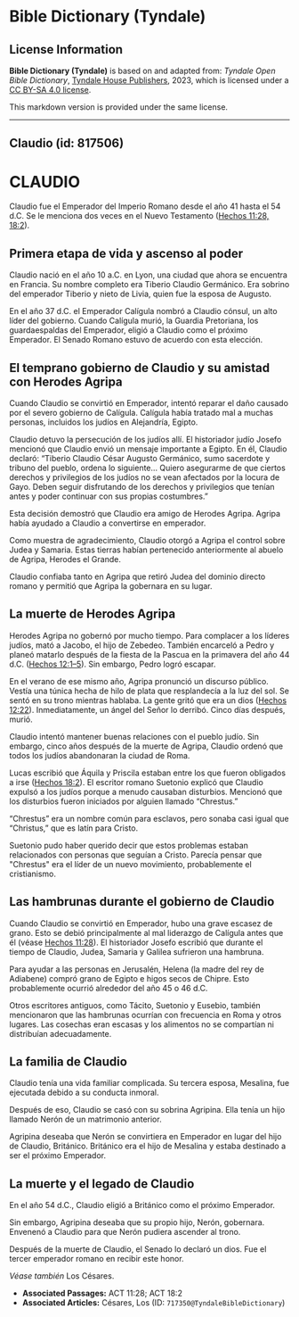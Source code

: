 # Bible Dictionary (Tyndale)

## License Information

**Bible Dictionary (Tyndale)** is based on and adapted from: _Tyndale Open Bible Dictionary_, [Tyndale House Publishers](https://tyndaleopenresources.com/), 2023, which is licensed under a [CC BY-SA 4.0 license](https://creativecommons.org/licenses/by-sa/4.0/legalcode.en).

This markdown version is provided under the same license.



--------------------------------

## Claudio (id: 817506)

CLAUDIO
=======

Claudio fue el Emperador del Imperio Romano desde el año 41 hasta el 54 d.C. Se le menciona dos veces en el Nuevo Testamento ([Hechos 11:28,](https://ref.ly/Acts11:28) [18:2](https://ref.ly/Acts18:2)).

Primera etapa de vida y ascenso al poder
----------------------------------------

Claudio nació en el año 10 a.C. en Lyon, una ciudad que ahora se encuentra en Francia. Su nombre completo era Tiberio Claudio Germánico. Era sobrino del emperador Tiberio y nieto de Livia, quien fue la esposa de Augusto.

En el año 37 d.C. el Emperador Calígula nombró a Claudio cónsul, un alto líder del gobierno. Cuando Calígula murió, la Guardia Pretoriana, los guardaespaldas del Emperador, eligió a Claudio como el próximo Emperador. El Senado Romano estuvo de acuerdo con esta elección.

El temprano gobierno de Claudio y su amistad con Herodes Agripa
---------------------------------------------------------------

Cuando Claudio se convirtió en Emperador, intentó reparar el daño causado por el severo gobierno de Calígula. Calígula había tratado mal a muchas personas, incluidos los judíos en Alejandría, Egipto.

Claudio detuvo la persecución de los judíos allí. El historiador judío Josefo mencionó que Claudio envió un mensaje importante a Egipto. En él, Claudio declaró: “Tiberio Claudio César Augusto Germánico, sumo sacerdote y tribuno del pueblo, ordena lo siguiente… Quiero asegurarme de que ciertos derechos y privilegios de los judíos no se vean afectados por la locura de Gayo. Deben seguir disfrutando de los derechos y privilegios que tenían antes y poder continuar con sus propias costumbres.”

Esta decisión demostró que Claudio era amigo de Herodes Agripa. Agripa había ayudado a Claudio a convertirse en emperador.

Como muestra de agradecimiento, Claudio otorgó a Agripa el control sobre Judea y Samaria. Estas tierras habían pertenecido anteriormente al abuelo de Agripa, Herodes el Grande.

Claudio confiaba tanto en Agripa que retiró Judea del dominio directo romano y permitió que Agripa la gobernara en su lugar.

La muerte de Herodes Agripa
---------------------------

Herodes Agripa no gobernó por mucho tiempo. Para complacer a los líderes judíos, mató a Jacobo, el hijo de Zebedeo. También encarceló a Pedro y planeó matarlo después de la fiesta de la Pascua en la primavera del año 44 d.C. ([Hechos 12:1–5](https://ref.ly/Acts12:1-Acts12:5)). Sin embargo, Pedro logró escapar.

En el verano de ese mismo año, Agripa pronunció un discurso público. Vestía una túnica hecha de hilo de plata que resplandecía a la luz del sol. Se sentó en su trono mientras hablaba. La gente gritó que era un dios ([Hechos 12:22](https://ref.ly/Acts12:22)). Inmediatamente, un ángel del Señor lo derribó. Cinco días después, murió.

Claudio intentó mantener buenas relaciones con el pueblo judío. Sin embargo, cinco años después de la muerte de Agripa, Claudio ordenó que todos los judíos abandonaran la ciudad de Roma.

Lucas escribió que Áquila y Priscila estaban entre los que fueron obligados a irse ([Hechos 18:2](https://ref.ly/Acts18:2)). El escritor romano Suetonio explicó que Claudio expulsó a los judíos porque a menudo causaban disturbios. Mencionó que los disturbios fueron iniciados por alguien llamado “Chrestus.”

“Chrestus” era un nombre común para esclavos, pero sonaba casi igual que “Christus,” que es latín para Cristo.

Suetonio pudo haber querido decir que estos problemas estaban relacionados con personas que seguían a Cristo. Parecía pensar que "Chrestus" era el líder de un nuevo movimiento, probablemente el cristianismo.

Las hambrunas durante el gobierno de Claudio
--------------------------------------------

Cuando Claudio se convirtió en Emperador, hubo una grave escasez de grano. Esto se debió principalmente al mal liderazgo de Calígula antes que él (véase [Hechos 11:28](https://ref.ly/Acts11:28)). El historiador Josefo escribió que durante el tiempo de Claudio, Judea, Samaria y Galilea sufrieron una hambruna.

Para ayudar a las personas en Jerusalén, Helena (la madre del rey de Adiabene) compró grano de Egipto e higos secos de Chipre. Esto probablemente ocurrió alrededor del año 45 o 46 d.C.

Otros escritores antiguos, como Tácito, Suetonio y Eusebio, también mencionaron que las hambrunas ocurrían con frecuencia en Roma y otros lugares. Las cosechas eran escasas y los alimentos no se compartían ni distribuían adecuadamente.

La familia de Claudio
---------------------

Claudio tenía una vida familiar complicada. Su tercera esposa, Mesalina, fue ejecutada debido a su conducta inmoral.

Después de eso, Claudio se casó con su sobrina Agripina. Ella tenía un hijo llamado Nerón de un matrimonio anterior.

Agripina deseaba que Nerón se convirtiera en Emperador en lugar del hijo de Claudio, Británico. Británico era el hijo de Mesalina y estaba destinado a ser el próximo Emperador.

La muerte y el legado de Claudio
--------------------------------

En el año 54 d.C., Claudio eligió a Británico como el próximo Emperador.

Sin embargo, Agripina deseaba que su propio hijo, Nerón, gobernara. Envenenó a Claudio para que Nerón pudiera ascender al trono.

Después de la muerte de Claudio, el Senado lo declaró un dios. Fue el tercer emperador romano en recibir este honor.

*Véase también* Los Césares.

* **Associated Passages:** ACT 11:28; ACT 18:2
* **Associated Articles:** Césares, Los (ID: `717350@TyndaleBibleDictionary`)

